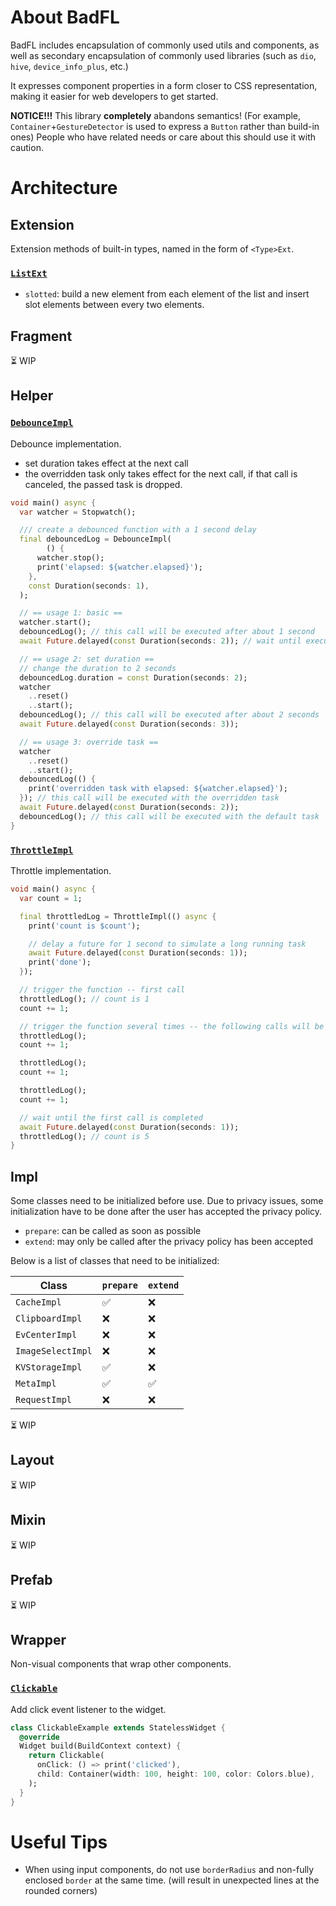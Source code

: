 # About BadFL

BadFL includes encapsulation of commonly used utils and components, as well as secondary encapsulation of commonly used
libraries (such as `dio`, `hive`, `device_info_plus`, etc.)

It expresses component properties in a form closer to CSS representation, making it easier for web developers to get
started.

**NOTICE!!!** This library **completely** abandons semantics! (For example, `Container`+`GestureDetector` is used to
express a `Button` rather than build-in ones) People who have related needs or care about this should use it with
caution.

# Architecture

## Extension

Extension methods of built-in types, named in the form of `<Type>Ext`.

### [`ListExt`](./lib/extension/list.dart)

- `slotted`: build a new element from each element of the list and insert slot elements between every two elements.

## Fragment

⏳ WIP

## Helper

### [`DebounceImpl`](./lib/helper/debounce.dart)

Debounce implementation.

- set duration takes effect at the next call
- the overridden task only takes effect for the next call, if that call is canceled, the passed task is dropped.

```dart
void main() async {
  var watcher = Stopwatch();

  /// create a debounced function with a 1 second delay
  final debouncedLog = DebounceImpl(
        () {
      watcher.stop();
      print('elapsed: ${watcher.elapsed}');
    },
    const Duration(seconds: 1),
  );

  // == usage 1: basic ==
  watcher.start();
  debouncedLog(); // this call will be executed after about 1 second
  await Future.delayed(const Duration(seconds: 2)); // wait until executed

  // == usage 2: set duration ==
  // change the duration to 2 seconds
  debouncedLog.duration = const Duration(seconds: 2);
  watcher
    ..reset()
    ..start();
  debouncedLog(); // this call will be executed after about 2 seconds
  await Future.delayed(const Duration(seconds: 3));

  // == usage 3: override task ==
  watcher
    ..reset()
    ..start();
  debouncedLog(() {
    print('overridden task with elapsed: ${watcher.elapsed}');
  }); // this call will be executed with the overridden task
  await Future.delayed(const Duration(seconds: 2));
  debouncedLog(); // this call will be executed with the default task
}
```

### [`ThrottleImpl`](./lib/helper/throttle.dart)

Throttle implementation.

```dart
void main() async {
  var count = 1;

  final throttledLog = ThrottleImpl(() async {
    print('count is $count');

    // delay a future for 1 second to simulate a long running task
    await Future.delayed(const Duration(seconds: 1));
    print('done');
  });

  // trigger the function -- first call
  throttledLog(); // count is 1
  count += 1;

  // trigger the function several times -- the following calls will be ignored
  throttledLog();
  count += 1;

  throttledLog();
  count += 1;

  throttledLog();
  count += 1;

  // wait until the first call is completed
  await Future.delayed(const Duration(seconds: 1));
  throttledLog(); // count is 5
}
```

## Impl

Some classes need to be initialized before use. Due to privacy issues, some initialization have to be done after the
user has accepted the privacy policy.

- `prepare`: can be called as soon as possible
- `extend`: may only be called after the privacy policy has been accepted

Below is a list of classes that need to be initialized:

| Class             | `prepare` | `extend` |
|-------------------|-----------|----------|
| `CacheImpl`       | ✅         | ❌        |
| `ClipboardImpl`   | ❌         | ❌        |
| `EvCenterImpl`    | ❌         | ❌        |
| `ImageSelectImpl` | ❌         | ❌        |
| `KVStorageImpl`   | ✅         | ❌        |
| `MetaImpl`        | ✅         | ✅        |
| `RequestImpl`     | ❌         | ❌        |

⏳ WIP

## Layout

⏳ WIP

## Mixin

⏳ WIP

## Prefab

⏳ WIP

## Wrapper

Non-visual components that wrap other components.

### [`Clickable`](./lib/wrapper/clickable.dart)

Add click event listener to the widget.

```dart
class ClickableExample extends StatelessWidget {
  @override
  Widget build(BuildContext context) {
    return Clickable(
      onClick: () => print('clicked'),
      child: Container(width: 100, height: 100, color: Colors.blue),
    );
  }
}
```

# Useful Tips

- When using input components, do not use `borderRadius` and non-fully enclosed `border` at the same time. (will result
  in unexpected lines at the rounded corners)